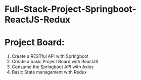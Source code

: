 # Full-Stack-Project-Springboot-ReactJS-Redux
# Project Board:
1. Create a RESTful API with Springboot
2. Create a basic Project Board with ReactJS
3. Consume the Springboot API with Axios
4. Basic State management with Redux
